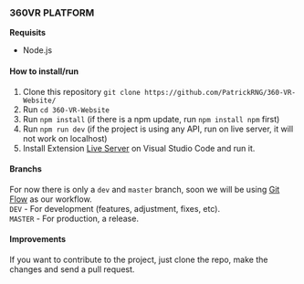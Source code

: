 ### 360VR PLATFORM

**Requisits**
- Node.js

#### **How to install/run**
1. Clone this repository `git clone https://github.com/PatrickRNG/360-VR-Website/`
2. Run `cd 360-VR-Website`
3. Run `npm install` (if there is a npm update, run `npm install npm` first)
4. Run `npm run dev` (if the project is using any API, run on live server, it will not work on localhost)
5. Install Extension [Live Server](https://www.npmjs.com/package/live-server) on Visual Studio Code and run it.

#### **Branchs**
For now there is only a `dev` and `master` branch, soon we will be using [Git Flow](https://nvie.com/posts/a-successful-git-branching-model/) as our workflow.  
`DEV` - For development (features, adjustment, fixes, etc).  
`MASTER` - For production, a release.  

#### **Improvements**
If you want to contribute to the project, just clone the repo, make the changes and send a pull request.
